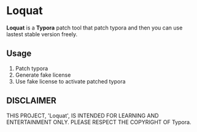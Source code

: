 # Loquat

**Loquat** is a **Typora** patch tool that patch typora and then you can use lastest stable version freely.

## Usage
1. Patch typora
2. Generate fake license
3. Use fake license to activate patched typora 

## DISCLAIMER
THIS PROJECT, 'Loquat', IS INTENDED FOR LEARNING AND ENTERTAINMENT ONLY. PLEASE RESPECT THE COPYRIGHT OF Typora.